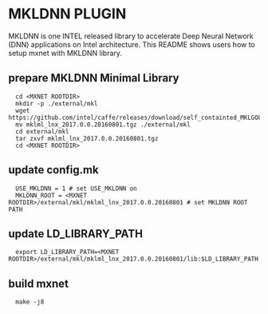 # MKLDNN PLUGIN

MKLDNN is one INTEL released library to accelerate Deep Neural Network (DNN) applications on Intel architecture.
This README shows users how to setup mxnet with MKLDNN library.

## prepare MKLDNN Minimal Library
```
  cd <MXNET ROOTDIR>
  mkdir -p ./external/mkl
  wget https://github.com/intel/caffe/releases/download/self_containted_MKLGOLD/mklml_lnx_2017.0.0.20160801.tgz
  mv mklml_lnx_2017.0.0.20160801.tgz ./external/mkl
  cd external/mkl
  tar zxvf mklml_lnx_2017.0.0.20160801.tgz
  cd <MXNET ROOTDIR> 
```

## update config.mk
```
  USE_MKLDNN = 1 # set USE_MKLDNN on
  MKLDNN_ROOT = <MXNET ROOTDIR>/external/mkl/mklml_lnx_2017.0.0.20160801 # set MKLDNN ROOT PATH
```

## update LD_LIBRARY_PATH
```
  export LD_LIBRARY_PATH=<MXNET ROOTDIR>/external/mkl/mklml_lnx_2017.0.0.20160801/lib:$LD_LIBRARY_PATH
```

## build mxnet
```
  make -j8
```
